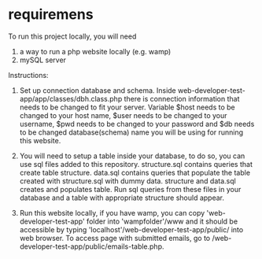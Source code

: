 # requiremens

To run this project locally, you will need
1) a way to run a php website locally (e.g. wamp)
2) mySQL server

Instructions:

1) Set up connection database and schema. Inside web-developer-test-app/app/classes/dbh.class.php there is connection information that needs to be changed to fit your server.
Variable $host needs to be changed to your host name, $user needs to be changed to your username, $pwd needs to be changed to your password and $db needs to be changed database(schema) name you will be using for running this website.

2) You will need to setup a table inside your database, to do so, you can use sql files added to this repository. 
structure.sql contains queries that create table structure.
data.sql contains queries that populate the table created with structure.sql with dummy data.
structure and data.sql creates and populates table.
Run sql queries from these files in your database and a table with appropriate structure should appear.

3) Run this website locally, if you have wamp, you can copy 'web-developer-test-app' folder into 'wampfolder'/www and it should be accessible by typing 'localhost'/web-developer-test-app/public/ into web browser. To access page with submitted emails, go to /web-developer-test-app/public/emails-table.php.


